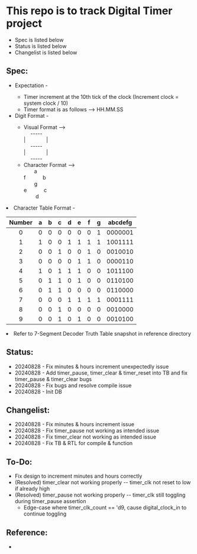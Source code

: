 # This repo is to track Digital Timer project
- Spec is listed below
- Status is listed below
- Changelist is listed below

## Spec:
<ul>
    <li> Expectation - </li>
        <ul>
        <li> Timer increment at the 10th tick of the clock (Increment clock = system clock / 10) </li>
        <li> Timer format is as follows --> HH.MM.SS </li>
        </ul>
    <li> Digit Format - </li>
        <ul>
        <li> Visual Format --> </li>
          -----    <br>
        |    |   <br>
           -----   <br>
        |    |   <br>
          -----    <br>
        <li> Character Format --> </li>
          a    <br>
        f    b   <br>
          g    <br>
        e    c   <br>
           d   <br>
        </ul>
</ul>

<li> Character Table Format - </li>

| Number |  a  |  b  |  c  |  d  |  e  |  f  |  g  | abcdefg |
| :----: | :-: | :-: | :-: | :-: | :-: | :-: | :-: | :-----: |
|    0   |  0  |  0  |  0  |  0  |  0  |  0  |  1  | 0000001 |
|    1   |  1  |  0  |  0  |  1  |  1  |  1  |  1  | 1001111 |
|    2   |  0  |  0  |  1  |  0  |  0  |  1  |  0  | 0010010 |
|    3   |  0  |  0  |  0  |  0  |  1  |  1  |  0  | 0000110 |
|    4   |  1  |  0  |  1  |  1  |  1  |  0  |  0  | 1011100 |
|    5   |  0  |  1  |  1  |  0  |  1  |  0  |  0  | 0110100 |
|    6   |  0  |  1  |  1  |  0  |  0  |  0  |  0  | 0110000 |
|    7   |  0  |  0  |  0  |  1  |  1  |  1  |  1  | 0001111 |
|    8   |  0  |  0  |  1  |  0  |  0  |  0  |  0  | 0010000 |
|    9   |  0  |  0  |  1  |  0  |  1  |  0  |  0  | 0010100 |

<li> Refer to 7-Segment Decoder Truth Table snapshot in reference directory </li>

## Status:
- 20240828 - Fix minutes & hours increment unexpectedly issue
- 20240828 - Add timer_pause, timer_clear & timer_reset into TB and fix timer_pause & timer_clear bugs
- 20240828 - Fix bugs and resolve compile issue
- 20240828 - Init DB

## Changelist:
- 20240828 - Fix minutes & hours increment issue
- 20240828 - Fix timer_pause not working as intended issue
- 20240828 - Fix timer_clear not working as intended issue
- 20240828 - Fix TB & RTL for compile & function

## To-Do:
- Fix design to increment minutes and hours correctly
- (Resolved) timer_clear not working properly -- timer_clk not reset to low if already high
- (Resolved) timer_pause not working properly -- timer_clk still toggling during timer_pause assertion
  - Edge-case where timer_clk_count == 'd9, cause digital_clock_in to continue toggling

## Reference:
- 